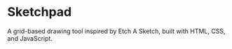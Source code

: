 # Sketchpad

A grid-based drawing tool inspired by Etch A Sketch, built with HTML, CSS, and JavaScript.
